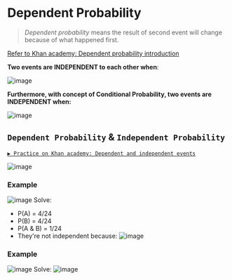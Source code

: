# Dependent Probability

> _Dependent probability_ means the result of second event will change because of what happened first.

[Refer to Khan academy: Dependent probability introduction](https://www.khanacademy.org/math/ap-statistics/probability-ap/modal/v/introduction-to-dependent-probability)

**Two events are INDEPENDENT to each other when**:

![image](https://user-images.githubusercontent.com/14041622/45909274-7926de00-be33-11e8-8b29-55cbdaf5e85a.png)

**Furthermore, with concept of Conditional Probability, two events are INDEPENDENT when:**

![image](https://user-images.githubusercontent.com/14041622/46002399-8c120a80-c0e0-11e8-8478-73e44b56f038.png)



## `Dependent Probability` & `Independent Probability`

[`▶ Practice on Khan academy: Dependent and independent events`](https://www.khanacademy.org/math/statistics-probability/probability-library/conditional-probability-independence/e/identifying-dependent-and-independent-events)

![image](https://user-images.githubusercontent.com/14041622/44023626-82099c2c-9f1d-11e8-86f5-a716d686c314.png)


### Example
![image](https://user-images.githubusercontent.com/14041622/45909003-24cf2e80-be32-11e8-8b59-3222eee9b4e8.png)
Solve:
- P(A) = 4/24
- P(B) = 4/24
- P(A & B) = 1/24
- They're not independent because:
![image](https://user-images.githubusercontent.com/14041622/45909219-306f2500-be33-11e8-9c41-3647d55e1f48.png)


### Example
![image](https://user-images.githubusercontent.com/14041622/46001777-bf539a00-c0de-11e8-8c70-e3bdf8d2968c.png)
Solve:
![image](https://user-images.githubusercontent.com/14041622/46002447-a77d1580-c0e0-11e8-990a-fabc0697067e.png)


